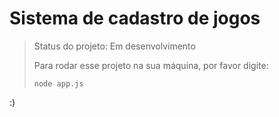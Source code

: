 <h1>Sistema de cadastro de jogos </h1>

>Status do projeto: Em desenvolvimento
>
>Para rodar esse projeto na sua máquina, por favor digite:
>```
>node app.js
>```
:)